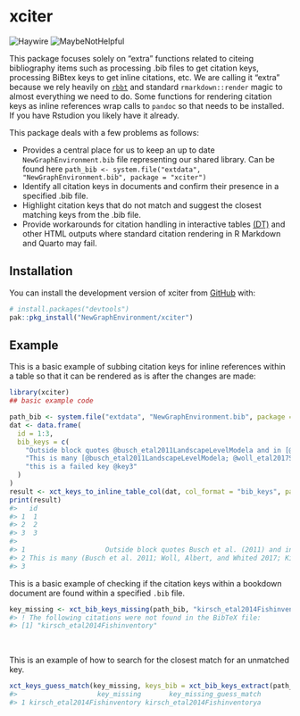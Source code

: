 
<!-- README.md is generated from README.Rmd. Please edit that file -->

# xciter

![Haywire](https://img.shields.io/badge/status-haywire-red)
![MaybeNotHelpful](https://img.shields.io/badge/NeverMind-MaybeNotHelpful-green)

This package focuses solely on “extra” functions related to citeing
bibliography items such as processing .bib files to get citation keys,
processing BiBtex keys to get inline citations, etc. We are calling it
“extra” because we rely heavily on
[`rbbt`](https://github.com/paleolimbot/rbbt) and standard
`rmarkdown::render` magic to almost everything we need to do. Some
functions for rendering citation keys as inline references wrap calls to
`pandoc` so that needs to be installed. If you have Rstudion you likely
have it already.

This package deals with a few problems as follows:

- Provides a central place for us to keep an up to date
  `NewGraphEnvironment.bib` file representing our shared library. Can be
  found here
  `path_bib <- system.file("extdata", "NewGraphEnvironment.bib", package = "xciter")`
- Identify all citation keys in documents and confirm their presence in
  a specified .bib file.
- Highlight citation keys that do not match and suggest the closest
  matching keys from the .bib file.
- Provide workarounds for citation handling in interactive tables
  [(DT)](https://github.com/rstudio/DT) and other HTML outputs where
  standard citation rendering in R Markdown and Quarto may fail.

## Installation

You can install the development version of xciter from
[GitHub](https://github.com/) with:

``` r
# install.packages("devtools")
pak::pkg_install("NewGraphEnvironment/xciter")
```

## Example

This is a basic example of subbing citation keys for inline references
within a table so that it can be rendered as is after the changes are
made:

``` r
library(xciter)
## basic example code

path_bib <- system.file("extdata", "NewGraphEnvironment.bib", package = "xciter")
dat <- data.frame(
  id = 1:3,
  bib_keys = c(
    "Outside block quotes @busch_etal2011LandscapeLevelModela and in [@woll_etal2017SalmonEcological]",
    "This is many [@busch_etal2011LandscapeLevelModela; @woll_etal2017SalmonEcological; @kirsch_etal2014Fishinventorya]",
    "this is a failed key @key3"
  )
)
result <- xct_keys_to_inline_table_col(dat, col_format = "bib_keys", path_bib = path_bib)
print(result)
#>   id
#> 1  1
#> 2  2
#> 3  3
#>                                                                                             bib_keys
#> 1                    Outside block quotes Busch et al. (2011) and in (Woll, Albert, and Whited 2017)
#> 2 This is many (Busch et al. 2011; Woll, Albert, and Whited 2017; Kirsch, Buckwalter, and Reed 2014)
#> 3                                                                       this is a failed key (key3?)
```

This is a basic example of checking if the citation keys within a
bookdown document are found within a specified `.bib` file.

``` r
key_missing <- xct_bib_keys_missing(path_bib, "kirsch_etal2014Fishinventory")
#> ! The following citations were not found in the BibTeX file:
#> [1] "kirsch_etal2014Fishinventory"
```

<br>

This is an example of how to search for the closest match for an
unmatched key.

``` r
xct_keys_guess_match(key_missing, keys_bib = xct_bib_keys_extract(path_bib))
#>                    key_missing       key_missing_guess_match
#> 1 kirsch_etal2014Fishinventory kirsch_etal2014Fishinventorya
```
